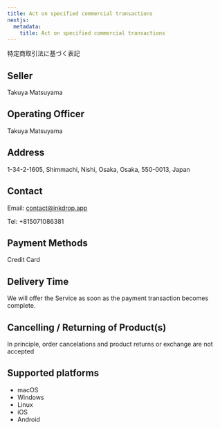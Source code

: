 ```yaml
---
title: Act on specified commercial transactions
nextjs:
  metadata:
    title: Act on specified commercial transactions
---
```


特定商取引法に基づく表記

## Seller

Takuya Matsuyama

## Operating Officer

Takuya Matsuyama

## Address

1-34-2-1605, Shimmachi, Nishi, Osaka, Osaka, 550-0013, Japan

## Contact

Email: contact@inkdrop.app

Tel: +815071086381

## Payment Methods

Credit Card

## Delivery Time

We will offer the Service as soon as the payment transaction becomes complete.

## Cancelling / Returning of Product(s)

In principle, order cancelations and product returns or exchange are not accepted

## Supported platforms

- macOS
- Windows
- Linux
- iOS
- Android
